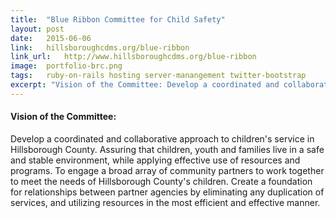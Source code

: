 ```yaml
---
title:	"Blue Ribbon Committee for Child Safety"
layout:	post
date:	2015-06-06
link:	hillsboroughcdms.org/blue-ribbon
link_url:	http://www.hillsboroughcdms.org/blue-ribbon
image:	portfolio-brc.png
tags:	ruby-on-rails hosting server-manangement twitter-bootstrap
excerpt: "Vision of the Committee: Develop a coordinated and collaborative approach to children's service in Hillsborough County."
---
```


#### Vision of the Committee:

Develop a coordinated and collaborative approach to children's service in Hillsborough County. Assuring that children, youth and families live in a safe and stable environment, while applying effective use of resources and programs. To engage a broad array of community partners to work together to meet the needs of Hillsborough County's children. Create a foundation for relationships between partner agencies by eliminating any duplication of services, and utilizing resources in the most efficient and effective manner.